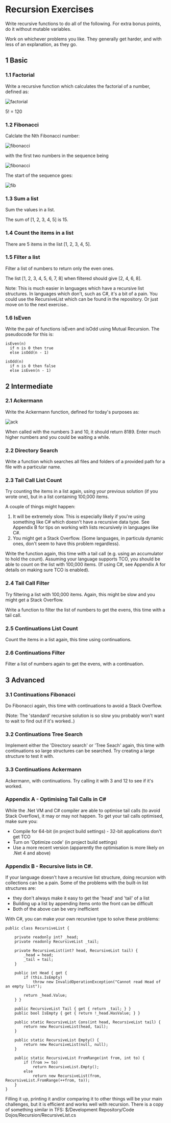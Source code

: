 Recursion Exercises
===================

Write recursive functions to do all of the following.  For extra bonus points, do it without mutable variables.

Work on whichever problems you like.  They generally get harder, and with less of an explanation, as they go.

## 1 Basic

### 1.1 Factorial

Write a recursive function which calculates the factorial of a number, defined as:

![factorial](http://upload.wikimedia.org/math/a/9/1/a91da51a80ac8291d8dbcc4cb77c0936.png)

5! = 120

### 1.2 Fibonacci

Calclate the Nth Fibonacci number:

![fibonacci](http://upload.wikimedia.org/math/7/2/7/727f7c8fa1794d5d2d5ad828adb829c8.png)

with the first two numbers in the sequence being

![fibonacci](http://upload.wikimedia.org/math/a/9/2/a92c5f0981136ba333124cdfe6d3c3ce.png)

The start of the sequence goes:

![fib](http://upload.wikimedia.org/math/c/a/b/cabe91689f6a1af616ace02827c6e89c.png)

### 1.3 Sum a list

Sum the values in a list.

The sum of [1, 2, 3, 4, 5] is 15.

### 1.4 Count the items in a list

There are 5 items in the list [1, 2, 3, 4, 5].

### 1.5 Filter a list

Filter a list of numbers to return only the even ones.

The list [1, 2, 3, 4, 5, 6, 7, 8] when filtered should give [2, 4, 6, 8].

Note: This is much easier in languages which have a recursive list structures.  In languages which don't, such as C#, it's a bit of a pain.  You could use the RecursiveList which can be found in the repository. Or just move on to the next exercise..

### 1.6 IsEven

Write the pair of functions isEven and isOdd using Mutual Recursion.  The pseudocode for this is:

    isEven(n)
      if n is 0 then true
      else isOdd(n - 1)

    isOdd(n)
      if n is 0 then false
      else isEven(n - 1) 

## 2 Intermediate

### 2.1 Ackermann

Write the Ackermann function, defined for today's purposes as:

![ack](http://upload.wikimedia.org/math/0/a/e/0ae4053de098cc9554752b190a38bc56.png)

When called with the numbers 3 and 10, it should return 8189.  Enter much higher numbers and you could be waiting a while.

### 2.2 Directory Search

Write a function which searches all files and folders of a provided path for a file with a particular name.

### 2.3 Tail Call List Count

Try counting the items in a list again, using your previous solution (if you wrote one), but in a list containing 100,000 items.

A couple of things might happen:
1. It will be extremely slow.  This is especially likely if you're using something like C# which doesn't have a recursive data type.  See Appendix B for tips on working with lists recursively in languages like C#.
2. You might get a Stack Overflow.  (Some languages, in particula dynamic ones, don't seem to have this problem regardless).

Write the function again, this time with a tail call (e.g. using an accumulator to hold the count).  Assuming your language supports TCO, you should be able to count on the list with 100,000 items.  (If using C#, see Appendix A for details on making sure TCO is enabled).

### 2.4 Tail Call Filter

Try filtering a list with 100,000 items.  Again, this might be slow and you might get a Stack Overflow.

Write a function to filter the list of numbers to get the evens, this time with a tail call.

### 2.5 Continuations List Count

Count the items in a list again, this time using continuations.

### 2.6 Continuations Filter

Filter a list of numbers again to get the evens, with a continuation.

## 3 Advanced

### 3.1 Continuations Fibonacci

Do Fibonacci again, this time with continuations to avoid a Stack Overflow.

(Note: The 'standard' recursive solution is so slow you probably won't want to wait to find out if it's worked..)

### 3.2 Continuations Tree Search

Implement either the 'Directory search' or 'Tree Seach' again, this time with continuations so large structures can be searched.  Try creating a large structure to test it with.

### 3.3 Continuations Ackermann

Ackermann, with continuations.  Try calling it with 3 and 12 to see if it's worked.

### Appendix A - Optimising Tail Calls in C# 

While the .Net VM and C# compiler are able to optimise tail calls (to avoid Stack Overflow), it may or may not happen.  To get your tail calls optimised, make sure you:
* Compile for 64-bit (in project build settings) - 32-bit applications don't get TCO
* Turn on 'Optimize code' (in project build settings)
* Use a more recent version (apparently the optimisation is more likely on .Net 4 and above)

### Appendix B - Recursive lists in C#.

If your language doesn't have a recursive list structure, doing recursion with collections can be a pain.  Some of the problems with the built-in list structures are:
* they don't always make it easy to get the 'head' and 'tail' of a list
* Building up a list by appending items onto the front can be difficult
* Both of the above can be very inefficient

With C#, you can make your own recursive type to solve these problems:

    public class RecursiveList {

        private readonly int? _head;
        private readonly RecursiveList _tail;

        private RecursiveList(int? head, RecursiveList tail) {
            _head = head;
            _tail = tail;
        }

        public int Head { get {
            if (this.IsEmpty)
                throw new InvalidOperationException("Cannot read Head of an empty list");

            return _head.Value; 
        } }

        public RecursiveList Tail { get { return _tail; } }
        public bool IsEmpty { get { return !_head.HasValue; } }

        public static RecursiveList Cons(int head, RecursiveList tail) {
            return new RecursiveList(head, tail);
        }

        public static RecursiveList Empty() {
            return new RecursiveList(null, null);
        }

        public static RecursiveList FromRange(int from, int to) {
            if (from >= to) 
                return RecursiveList.Empty();
            else
                return new RecursiveList(from, RecursiveList.FromRange(++from, to));
        }
    }

Filling it up, printing it and/or comparing it to other things will be your main challenges, but it is efficient and works well with recursion.  There is a copy of something similar in TFS: $/Development Repository/Code Dojos/Recursion/RecursiveList.cs

